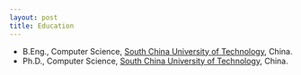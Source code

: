 ```yaml
---
layout: post
title: Education
---
```

<ul>
<li><span style="font-size: 100%;">B.Eng., Computer Science, <a href="https://www.scut.edu.cn" target="_blank">South China University of Technology</a>, China.</span></li>
<li><span style="font-size: 100%;">Ph.D., Computer Science, <a href="https://www.scut.edu.cn" target="_blank">South China University of Technology</a>, China.</span></li>
</ul>

